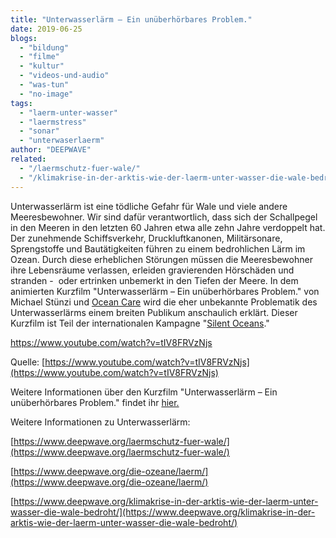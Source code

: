 ```yaml
---
title: "Unterwasserlärm – Ein unüberhörbares Problem."
date: 2019-06-25
blogs: 
  - "bildung"
  - "filme"
  - "kultur"
  - "videos-und-audio"
  - "was-tun"
  - "no-image"
tags: 
  - "laerm-unter-wasser"
  - "laermstress"
  - "sonar"
  - "unterwaserlaerm"
author: "DEEPWAVE"
related: 
  - "/laermschutz-fuer-wale/"
  - "/klimakrise-in-der-arktis-wie-der-laerm-unter-wasser-die-wale-bedroht/"
---
```


Unterwasserlärm ist eine tödliche Gefahr für Wale und viele andere Meeresbewohner. Wir sind dafür verantwortlich, dass sich der Schallpegel in den Meeren in den letzten 60 Jahren etwa alle zehn Jahre verdoppelt hat. Der zunehmende Schiffsverkehr, Druckluftkanonen, Militärsonare, Sprengstoffe und Bautätigkeiten führen zu einem bedrohlichen Lärm im Ozean. Durch diese erheblichen Störungen müssen die Meeresbewohner ihre Lebensräume verlassen, erleiden gravierenden Hörschäden und stranden -  oder ertrinken unbemerkt in den Tiefen der Meere. In dem animierten Kurzfilm "Unterwasserlärm – Ein unüberhörbares Problem." von Michael Stünzi und [Ocean Care](https://www.oceancare.org/de/startseite/) wird die eher unbekannte Problematik des Unterwasserlärms einem breiten Publikum anschaulich erklärt. Dieser Kurzfilm ist Teil der internationalen Kampagne "[Silent Oceans](https://www.oceancare.org/de/unsere-arbeit/meeresschutz/unterwasserlarm/silent-oceans/)."

https://www.youtube.com/watch?v=tIV8FRVzNjs

Quelle: [https://www.youtube.com/watch?v=tIV8FRVzNjs](https://www.youtube.com/watch?v=tIV8FRVzNjs)

Weitere Informationen über den Kurzfilm "Unterwasserlärm – Ein unüberhörbares Problem." findet ihr [hier.](https://www.mstuenzi.ch/arbeiten/unterwasserl%C3%A4rm/)

Weitere Informationen zu Unterwasserlärm:

[https://www.deepwave.org/laermschutz-fuer-wale/](https://www.deepwave.org/laermschutz-fuer-wale/)

[https://www.deepwave.org/die-ozeane/laerm/](https://www.deepwave.org/die-ozeane/laerm/)

[https://www.deepwave.org/klimakrise-in-der-arktis-wie-der-laerm-unter-wasser-die-wale-bedroht/](https://www.deepwave.org/klimakrise-in-der-arktis-wie-der-laerm-unter-wasser-die-wale-bedroht/)
